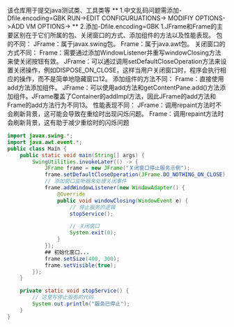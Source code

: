 该仓库用于提交java测试类、工具类等
** 1.中文乱码问题需添加-Dfile.encoding=GBK RUN->EDIT CONFIGURUATIONS-> MODIFIY OPTIONS->ADD VM OPTIONS->
** 2.添加-Dfile.encoding=GBK
1.JFrame和Frame的主要区别在于它们所属的包、关闭窗口的方式、添加组件的方法以及性能表现。‌
‌包的不同‌：
JFrame‌：属于javax.swing包。
Frame‌：属于java.awt包。
‌关闭窗口的方式不同‌：
Frame‌：需要通过添加WindowListener并重写windowClosing方法来使关闭按钮有效。
JFrame‌：可以通过调用setDefaultCloseOperation方法来设置关闭操作，例如DISPOSE_ON_CLOSE，这样当用户关闭窗口时，程序会执行相应的操作，而不是简单地隐藏窗口‌12。
‌添加组件的方法不同‌：
Frame‌：直接使用add方法添加组件。
JFrame‌：可以使用add方法和getContentPane.add()方法添加组件。JFrame覆盖了Container的addImpl方法，因此JFrame的add方法和Frame的add方法行为不同‌13。
‌性能表现不同‌：
JFrame‌：调用repaint方法时不会刷新背景，这可能会导致在重绘时出现闪烁问题。
Frame‌：调用repaint方法时会刷新背景，这有助于减少重绘时的闪烁问题‌
```java
import javax.swing.*;
import java.awt.event.*;
public class Main {
    public static void main(String[] args) {
        SwingUtilities.invokeLater(() -> {
            JFrame frame = new JFrame("关闭窗口停止服务示例");
            frame.setDefaultCloseOperation(JFrame.DO_NOTHING_ON_CLOSE); // 防止默认关闭行为
            // 添加窗口监听器来处理关闭事件
            frame.addWindowListener(new WindowAdapter() {
                @Override
                public void windowClosing(WindowEvent e) {
                    // 停止服务的逻辑
                    stopService();

                    // 关闭窗口
                    System.exit(0);
                }
            });
            ## 初始化窗口...
            frame.setSize(400, 300);
            frame.setVisible(true);
        });
    }

    private static void stopService() {
        // 这里写停止服务的代码
        System.out.println("服务已停止");
    }
}
```
